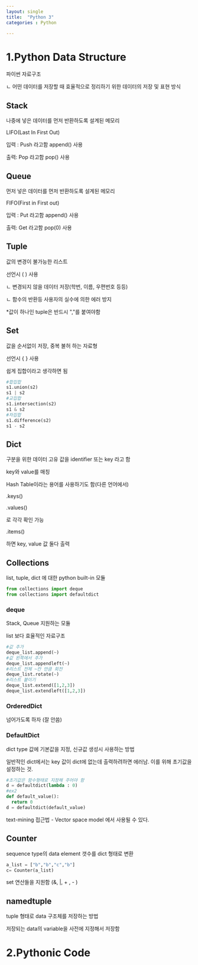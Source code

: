 ```yaml
---
layout: single
title:  "Python 3"
categories : Python

---
```


# 1.Python Data Structure

파이썬 자료구조

ㄴ 어떤 데이터를 저장할 때 효율적으로 정리하기 위한 데이터의 저장 및 표현 방식



## Stack

나중에 넣은 데이터를 먼저 반환하도록 설계된 메모리

LIFO(Last In First Out)

입력 : Push 라고함 append() 사용

출력: Pop 라고함 pop() 사용



## Queue

먼저 넣은 데이터를 먼저 반환하도록 설계된 메모리

FIFO(First in First out)

입력 : Put 라고함 append() 사용

출력: Get 라고함 pop(0) 사용



## Tuple

값의 변경이 불가능한 리스트

선언시 ( ) 사용

ㄴ 변경되지 않을 데이터 저장(학번, 이름, 우편번호 등등)

ㄴ 함수의 반환등 사용자의 실수에 의한 에러 방지

*값이 하나인 tuple은 반드시 ","를 붙여야함



## Set

값을 순서없이 저장, 중복 불허 하는 자료형

선언시 { } 사용

쉽게 집합이라고 생각하면 됨

```python
#합집합
s1.union(s2)
s1 | s2
#교집합
s1.intersection(s2)
s1 & s2
#차집합
s1.difference(s2)
s1 - s2
```



## Dict

구분을 위한 데이터 고유 값을 identifier 또는 key 라고 함

key와 value를 매칭

Hash Table이라는 용어를 사용하기도 함(다른 언어에서)



.keys()

.values()

로 각각 확인 가능



.items()

하면 key, value 값 둘다 출력





## Collections 

list, tuple, dict 에 대한 python built-in 모듈

```python
from collections import deque
from collections import defaultdict

```



### deque

Stack, Queue 지원하는 모듈

list 보다 효율적인 자료구조

```python
#값 추가
deque_list.append(~)
#값 왼쪽에서 추가
deque_list.appendleft(~)
#리스트 전체 ~칸 만큼 회전
deque_list.rotate(~)
#리스트 붙이기
deque_list.extend([1,2,3])
deque_list.extendleft([1,2,3])
```

### OrderedDict

넘어가도록 하자 (잘 안씀)

### DefaultDict

dict type 값에 기본값을 지정, 신규값 생성시 사용하는 방법

일반적인 dict에서는 key 값이 dict에 없는데 출력하려하면 에러남. 이를 위해 초기값을 설정하는 것.

```python
#초기값은 함수형태로 지정해 주어야 함
d = defaultdict(lambda : 0)
#ex2
def default_value():
  return 0
d = defaultdict(default_value)
```

text-mining 접근법 - Vector space model 에서 사용될 수 있다.



## Counter

sequence type의 data element 갯수를 dict 형태로 변환

```python
a_list = ["b","b","c","b"]
c= Counter(a_list)
```

set 연산들을 지원함 (&, |, + , - )



## namedtuple

tuple 형태로 data 구조체를 저장하는 방법

저장되는 data의 variable을 사전에 지정해서 저장함





# 2.Pythonic Code

